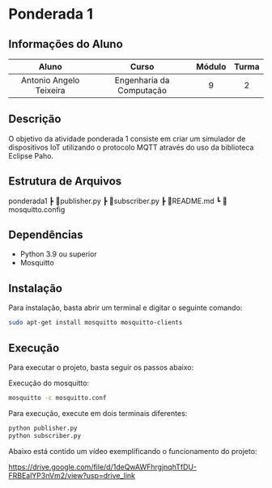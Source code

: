 # Ponderada 1 
## Informações do Aluno  
Aluno | Curso | Módulo | Turma
:---: | :---: | :---: | :---:
Antonio Angelo Teixeira | Engenharia da Computação | 9 | 2

## Descrição
O objetivo da atividade ponderada 1 consiste em criar um simulador de dispositivos IoT utilizando o protocolo MQTT através do uso da biblioteca Eclipse Paho.

## Estrutura de Arquivos
ponderada1
 ┣ 📜publisher.py
 ┣ 📜subscriber.py
 ┣ 📜README.md
 ┗ 📜mosquitto.config

## Dependências
- Python 3.9 ou superior
- Mosquitto

## Instalação
Para instalação, basta abrir um terminal e digitar o seguinte comando:

```bash
sudo apt-get install mosquitto mosquitto-clients
```

## Execução
Para executar o projeto, basta seguir os passos abaixo:

Execução do mosquitto: 
```bash
mosquitto -c mosquitto.conf
```

Para execução, execute em dois terminais diferentes:
```bash
python publisher.py
python subscriber.py
```


Abaixo está contido um vídeo exemplificando o funcionamento do projeto: 

https://drive.google.com/file/d/1deQwAWFhrgjnqhTfDU-FRBEalYP3nVm2/view?usp=drive_link
